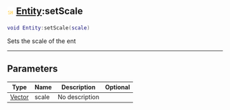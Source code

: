 ## ![shared](../../.gitbook/assets/shared.png) [Entity](https://iaswiki.rawr.dev/readme/entity):setScale

```lua
void Entity:setScale(scale)
```

Sets the scale of the ent

------
## Parameters

| Type   | Name | Description | Optional |
| ------ | ---- | ----------- | -------: |
| [Vector](https://iaswiki.rawr.dev/readme/vector) | scale | No description |  |

